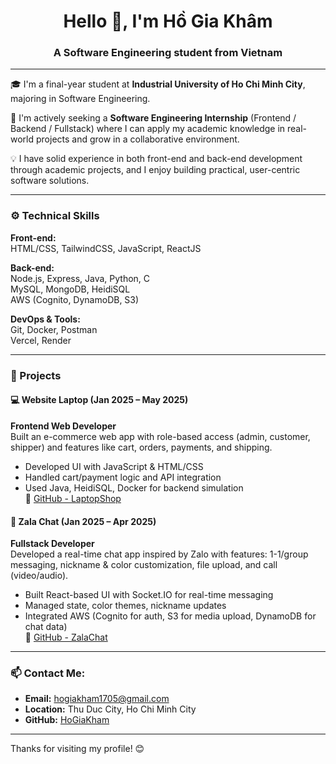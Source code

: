 <h1 align="center">Hello 👋, I'm Hồ Gia Khâm</h1>
<h3 align="center">A Software Engineering student from Vietnam</h3>

---

🎓 I'm a final-year student at **Industrial University of Ho Chi Minh City**, majoring in Software Engineering.

🚀 I'm actively seeking a **Software Engineering Internship** (Frontend / Backend / Fullstack) where I can apply my academic knowledge in real-world projects and grow in a collaborative environment.

💡 I have solid experience in both front-end and back-end development through academic projects, and I enjoy building practical, user-centric software solutions.

---

### ⚙️ Technical Skills

**Front-end:**  
HTML/CSS, TailwindCSS, JavaScript, ReactJS

**Back-end:**  
Node.js, Express, Java, Python, C  
MySQL, MongoDB, HeidiSQL  
AWS (Cognito, DynamoDB, S3)

**DevOps & Tools:**  
Git, Docker, Postman  
Vercel, Render

---

### 🚀 Projects

#### 💻 Website Laptop (Jan 2025 – May 2025)  
**Frontend Web Developer**  
Built an e-commerce web app with role-based access (admin, customer, shipper) and features like cart, orders, payments, and shipping.  
- Developed UI with JavaScript & HTML/CSS  
- Handled cart/payment logic and API integration  
- Used Java, HeidiSQL, Docker for backend simulation  
🔗 [GitHub - LaptopShop](https://github.com/HoGiaKham/LapTopStore)

#### 💬 Zala Chat (Jan 2025 – Apr 2025)  
**Fullstack Developer**  
Developed a real-time chat app inspired by Zalo with features: 1-1/group messaging, nickname & color customization, file upload, and call (video/audio).  
- Built React-based UI with Socket.IO for real-time messaging  
- Managed state, color themes, nickname updates  
- Integrated AWS (Cognito for auth, S3 for media upload, DynamoDB for chat data)  
🔗 [GitHub - ZalaChat](https://github.com/HoGiaKham/ZalaChatWeb)

---

### 📫 Contact Me:
- **Email:** hogiakham1705@gmail.com  
- **Location:** Thu Duc City, Ho Chi Minh City
- **GitHub:** [HoGiaKham](https://github.com/HoGiaKham)

---

Thanks for visiting my profile! 😊
